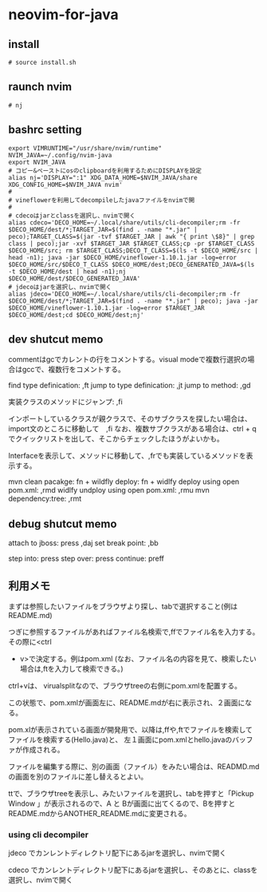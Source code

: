 # neovim-for-java

## install

```
# source install.sh
```

## raunch nvim

```
# nj
```

## bashrc setting

```
export VIMRUNTIME="/usr/share/nvim/runtime"
NVIM_JAVA=~/.config/nvim-java
export NVIM_JAVA
# コピー&ペーストにosのclipboardを利用するためにDISPLAYを設定
alias nj='DISPLAY=":1" XDG_DATA_HOME=$NVIM_JAVA/share XDG_CONFIG_HOME=$NVIM_JAVA nvim'
#
# vineflowerを利用してdecompileしたjavaファイルをnvimで開
#
# cdecoはjarとclassを選択し、nvimで開く
alias cdeco='DECO_HOME=~/.local/share/utils/cli-decompiler;rm -fr $DECO_HOME/dest/*;TARGET_JAR=$(find . -name "*.jar" | peco);TARGET_CLASS=$(jar -tvf $TARGET_JAR | awk "{ print \$8}" | grep class | peco);jar -xvf $TARGET_JAR $TARGET_CLASS;cp -pr $TARGET_CLASS $DECO_HOME/src; rm $TARGET_CLASS;DECO_T_CLASS=$(ls -t $DECO_HOME/src | head -n1); java -jar $DECO_HOME/vineflower-1.10.1.jar -log=error $DECO_HOME/src/$DECO_T_CLASS $DECO_HOME/dest;DECO_GENERATED_JAVA=$(ls -t $DECO_HOME/dest | head -n1);nj $DECO_HOME/dest/$DECO_GENERATED_JAVA'
# jdecoはjarを選択し、nvimで開く
alias jdeco='DECO_HOME=~/.local/share/utils/cli-decompiler;rm -fr $DECO_HOME/dest/*;TARGET_JAR=$(find . -name "*.jar" | peco); java -jar $DECO_HOME/vineflower-1.10.1.jar -log=error $TARGET_JAR $DECO_HOME/dest;cd $DECO_HOME/dest;nj'
```

## dev shutcut memo

commentはgcでカレントの行をコメントする。visual modeで複数行選択の場合はgccで、複数行をコメントする。

find type definication: ,ft
jump to type definication: ,jt
jump to method: ,gd

実装クラスのメソッドにジャンプ: ,fi


インポートしているクラスが親クラスで、そのサブクラスを探したい場合は、import文のところに移動して　,fi
なお、複数サブクラスがある場合は、ctrl + q でクイックリストを出して、そこからチェックしたほうがよいかも。

Interfaceを表示して、メソッドに移動して、,frでも実装しているメソッドを表示する。

mvn clean pacakge: fn + <f11>
wildfly deploy: fn + <f12>
widlfy deploy using open pom.xml:  ,rmd
widlfy undploy using open pom.xml:  ,rmu
mvn dependency:tree: ,rmt



## debug shutcut memo

attach to jboss: press ,daj
set break point: ,bb

step into: press <fn><f7>
step over: press <fn><f8>
continue:  preff <fn><f9>


## 利用メモ

まずは参照したいファイルをブラウザより探し、tabで選択すること(例はREADME.md)

つぎに参照するファイルがあればファイル名検索で,ffでファイル名を入力する。その際に<ctrl
+ v>で決定する。例はpom.xml
  (なお、ファイル名の内容を見て、検索したい場合は,ftを入力して検索できる。)

ctrl+vは、 virualsplitなので、ブラウザtreeの右側にpom.xmlを配置する。

この状態で、pom.xmlが画面左に、README.mdが右に表示され、２画面になる。

pom.xlが表示されている画面が開発用で、以降は,ffや,ftでファイルを検索してファイルを検索する(Hello.java)と、
左１画面にpom.xmlとhello.javaのバッファが作成される。


ファイルを編集する際に、別の画面（ファイル）をみたい場合は、READMD.mdの画面を別のファイルに差し替えるとよい。

ttで、ブラウザtreeを表示し、みたいファイルを選択し、tabを押すと「Pickup
Window 」が表示されるので、A と Bが画面に出てくるので、Bを押すと
README.mdからANOTHER_README.mdに変更される。


### using cli decompiler


jdeco でカンレントディレクトリ配下にあるjarを選択し、nvimで開く

cdeco でカンレントディレクトリ配下にあるjarを選択し、そのあとに、classを選択し、nvimで開く


